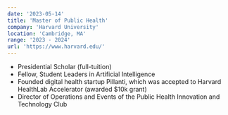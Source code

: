 ```yaml
---
date: '2023-05-14'
title: 'Master of Public Health'
company: 'Harvard University'
location: 'Cambridge, MA'
range: '2023 - 2024'
url: 'https://www.harvard.edu/'
---
```


- Presidential Scholar (full-tuition)
- Fellow, Student Leaders in Artificial Intelligence
- Founded digital health startup Pillanti, which was accepted to Harvard HealthLab Accelerator (awarded $10k grant)
- Director of Operations and Events of the Public Health Innovation and Technology Club
